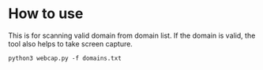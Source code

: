 # How to use
This is for scanning valid domain from domain list. If the domain is valid, the tool also helps to take screen capture.

```
python3 webcap.py -f domains.txt
```
